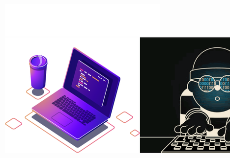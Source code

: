 <img src="./animated.svg" alt="SVG Animation">
<div style="display: flex;">
<img src="computer-illustration.png" alt="SVG Animation">
<img src="68747470733a2f2f6d656469612e74656e6f722e636f6d2f726550446644574f33586f41414141642f6861636b696e672e676966.gif" alt="SVG Animation">
</div>

